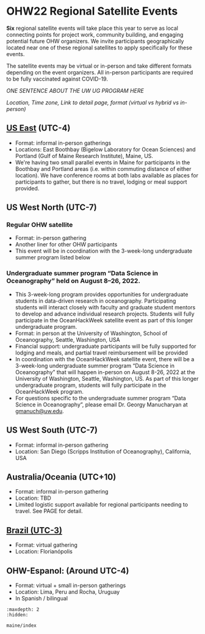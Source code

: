 # OHW22 Regional Satellite Events

**Six** regional satellite events will take place this year to serve as local connecting points for project work, community building, and engaging potential future OHW organizers. We invite participants geographically located near one of these regional satellites to apply specifically for these events. 

The satellite events may be virtual or in-person and take different formats depending on the event organizers. All in-person participants are required to be fully vaccinated against COVID-19.

*ONE SENTENCE ABOUT THE UW UG PROGRAM HERE*

*Location, Time zone, Link to detail page, format (virtual vs hybrid vs in-person)*

## [US East](./maine/index) (UTC-4)

- Format: informal in-person gatherings
- Locations: East Boothbay (Bigelow Laboratory for Ocean Sciences) and Portland (Gulf of Maine Research Institute), Maine, US.
- We're having two small parallel events in Maine for participants in the Boothbay and Portland areas (i.e. within commuting distance of either location). We have conference rooms at both labs available as places for participants to gather, but there is no travel, lodging or meal support provided. 

## US West North (UTC-7)
### Regular OHW satellite

- Format: in-person gathering 
- Another liner for other OHW participants
- This event will be in coordination with the 3-week-long undergraduate summer program listed below

### Undergraduate summer program “Data Science in Oceanography” held on August 8–26, 2022.

- This 3-week-long program provides opportunities for undergraduate students in data-driven research in oceanography. Participating students will interact closely with faculty and graduate student mentors to develop and advance individual research projects. Students will fully participate in the OceanHackWeek satellite event as part of this longer undergraduate program.
- Format: in person at the University of Washington, School of Oceanography, Seattle, Washington, USA
- Financial support: undergraduate participants will be fully supported for lodging and meals, and partial travel reimbursement will be provided
- In coordination with the OceanHackWeek satellite event, there will be a 3-week-long undergraduate summer program “Data Science in Oceanography” that will happen in-person on August 8-26, 2022 at the University of Washington, Seattle, Washington, US. As part of this longer undergraduate program, students will fully participate in the OceanHackWeek program.
- For questions specific to the undergraduate summer program “Data Science in Oceanography”, please email Dr. Georgy Manucharyan at gmanuch@uw.edu.

## US West South (UTC-7)

- Format: informal in-person gathering
- Location: San Diego (Scripps Institution of Oceanography), California, USA

## Australia/Oceania (UTC+10)

- Format: informal in-person gathering
- Location: TBD
- Limited logistic support available for regional participants needing to travel. See PAGE for detail.

## [Brazil (UTC-3)](https://hackmd.io/ZXHFGQwvRXSrzRV6rdwYNg?view)

- Format: virtual gathering
- Location: Florianópolis

## OHW-Espanol: (Around UTC-4)

- Format: virtual + small in-person gatherings
- Location: Lima, Peru and Rocha, Uruguay
- In Spanish / bilingual


```{toctree}
:maxdepth: 2
:hidden:

maine/index
```
